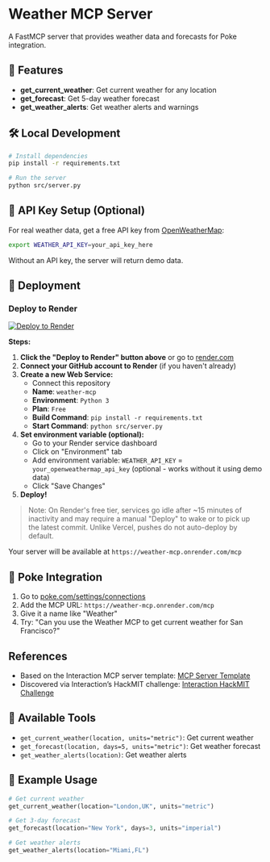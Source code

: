 # Weather MCP Server

A FastMCP server that provides weather data and forecasts for Poke integration.

## 🚀 Features

- **get_current_weather**: Get current weather for any location
- **get_forecast**: Get 5-day weather forecast
- **get_weather_alerts**: Get weather alerts and warnings

## 🛠️ Local Development

```bash
# Install dependencies
pip install -r requirements.txt

# Run the server
python src/server.py
```

## 🔑 API Key Setup (Optional)

For real weather data, get a free API key from [OpenWeatherMap](https://openweathermap.org/api):

```bash
export WEATHER_API_KEY=your_api_key_here
```

Without an API key, the server will return demo data.

## 🚢 Deployment

### Deploy to Render

[![Deploy to Render](https://render.com/images/deploy-to-render-button.svg)](https://render.com/deploy)

**Steps:**
1. **Click the "Deploy to Render" button above** or go to [render.com](https://render.com)
2. **Connect your GitHub account to Render** (if you haven't already)
3. **Create a new Web Service:**
   - Connect this repository
   - **Name**: `weather-mcp`
   - **Environment**: `Python 3`
   - **Plan**: `Free`
   - **Build Command**: `pip install -r requirements.txt`
   - **Start Command**: `python src/server.py`
4. **Set environment variable (optional):**
   - Go to your Render service dashboard
   - Click on "Environment" tab
   - Add environment variable: `WEATHER_API_KEY` = `your_openweathermap_api_key` (optional - works without it using demo data)
   - Click "Save Changes"
5. **Deploy!**

> Note: On Render's free tier, services go idle after ~15 minutes of inactivity and may require a manual "Deploy" to wake or to pick up the latest commit. Unlike Vercel, pushes do not auto-deploy by default.

Your server will be available at `https://weather-mcp.onrender.com/mcp`

## 🎯 Poke Integration

1. Go to [poke.com/settings/connections](https://poke.com/settings/connections)
2. Add the MCP URL: `https://weather-mcp.onrender.com/mcp`
3. Give it a name like "Weather"
4. Try: "Can you use the Weather MCP to get current weather for San Francisco?"

## References

- Based on the Interaction MCP server template: [MCP Server Template](https://github.com/InteractionCo/mcp-server-template/tree/main)
- Discovered via Interaction’s HackMIT challenge: [Interaction HackMIT Challenge](https://interaction.co/HackMIT)

## 🔧 Available Tools

- `get_current_weather(location, units="metric")`: Get current weather
- `get_forecast(location, days=5, units="metric")`: Get weather forecast
- `get_weather_alerts(location)`: Get weather alerts

## 📝 Example Usage

```python
# Get current weather
get_current_weather(location="London,UK", units="metric")

# Get 3-day forecast
get_forecast(location="New York", days=3, units="imperial")

# Get weather alerts
get_weather_alerts(location="Miami,FL")
```
